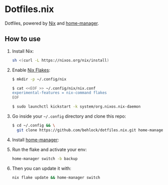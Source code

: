 # Dotfiles.nix

Dotfiles, powered by [Nix](https://nixos.org/nix/) and [home-manager](https://github.com/rycee/home-manager).

## How to use

1. Install Nix:

   ```bash
   sh <(curl -L https://nixos.org/nix/install)
   ```

2. Enable [Nix Flakes](https://www.tweag.io/blog/2020-05-25-flakes):

   ```bash
   $ mkdir -p ~/.config/nix

   $ cat <<EOF >> ~/.config/nix/nix.conf
   experimental-features = nix-command flakes
   EOF

   $ sudo launchctl kickstart -k system/org.nixos.nix-daemon
   ```

3. Go inside your `~/.config` directory and clone this repo:

   ```bash
   $ cd ~/.config && \
     git clone https://github.com/behlock/dotfiles.nix.git home-manager && cd home-manager
   ```

4. Install [home-manager](https://nix-community.github.io/home-manager/index.html#sec-install-standalone):

5. Run the flake and activate your env:

   ```bash
   home-manager switch -b backup
   ```

6. Then you can update it with:

   ```bash
   nix flake update && home-manager switch
   ```
